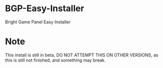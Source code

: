 # BGP-Easy-Installer
Bright Game Panel Easy Installer
# Note
This install is still in beta, DO NOT ATTEMPT THIS ON OTHER VERSIONS, as this is still not finished, and something may break.


